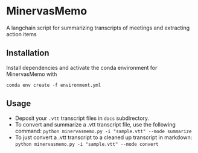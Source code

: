 # MinervasMemo
A langchain script for summarizing transcripts of meetings and extracting action items

## Installation
Install dependencies and activate the conda environment for MinervasMemo with  

`conda env create -f environment.yml`

## Usage
- Deposit your `.vtt` transcript files in `docs` subdirectory.
- To convert and summarize a .vtt transcript file, use the following command:
`python minervasmemo.py -i "sample.vtt" --mode summarize`
- To just convert a .vtt transcript to a cleaned up transcript in markdown:
`python minervasmemo.py -i "sample.vtt" --mode convert`
